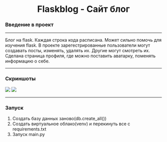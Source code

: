 <h1 align="center">Flaskblog - Сайт блог</h1>
<h3>Введение в проект</h3>
<hr>
<p>Блог на flask. Каждая строка кода расписана. Может сильно помочь для изучения flask. В проекте зарегестрированные пользователи могут создавать посты, изменять, удалять их. Другие могут смотреть их. Сделана страница профиля, где можно поставить аватарку, поменять информацию о себе.</p>

<hr>

<h3>Скриншоты</h3>

<img src="https://user-images.githubusercontent.com/107222527/188509474-c44a7e98-c51f-45b1-bb62-f41faaa7eae3.png" width=''>
<img src="https://user-images.githubusercontent.com/107222527/188509476-94510abb-4cd4-4cf3-8f3c-7f380c438b81.png" width=''>

<hr>

<h3>Запуск</h3>

1. Создать базу данных заново(db.create_all())
3. Создать виртуальное облако(venv) и перекинуть все с requirements.txt 
4. Запуск main.py
